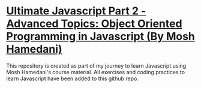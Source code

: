 #  [Ultimate Javascript Part 2 - Advanced Topics: Object Oriented Programming in Javascript  (By Mosh Hamedani)](https://codewithmosh.com/p/ultimate-javascript-series)

This repository is created as part of my journey to learn Javascript using Mosh Hamedani's course material. 
All exercises and coding practices to learn Javascript have been added to this github repo. 

